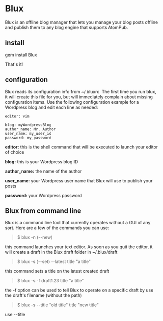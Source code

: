 # Blux
Blux is an offline blog manager that lets you manage your blog posts offline and publish them to any blog engine that supports AtomPub. 

## install
gem install Blux

That's it!

## configuration
Blux reads its configuration info from  ~/.bluxrc. The first time you run blux, it will create this file for you, but will immediately complain about missing configuration items. Use the following configuration example for a Wordpress blog and edit each line as needed:

	editor: vim
	
	blog: myWordpressBlog
	author_name: Mr. Author
	user_name: my_user_id
	password: my_password

**editor:** this is the shell command that will be executed to launch your editor of choice

**blog:** this is your Wordpress blog ID

**author_name:** the name of the author

**user_name:** your Wordpress user name that Blux will use to publish your posts

**password:** your Wordpress password

## Blux from command line

Blux is a command line tool that currently operates without a GUI of any sort. Here are a few of the commands you can use:

> 	$ blux -n  (--new)

this command launches your text editor. As soon as you quit the editor, it will create a draft in the Blux draft folder in ~/.blux/draft

> 	$ blux -s (--set) --latest title "a title"

this command sets a title on the latest created draft

> 	$ blux -s -f draft1.23 title "a title"

the -f <filename> option can be used to tell Blux to operate on a specific draft by use the draft's filename (without the path)

> 	$ blux -s --title "old title" title "new title"

use --title <title> to tell Blux to operate on a draft with a specific title. In this case, blux will change the title of the "old title" draft to "new title"

> 	$ blux -l (--list)

this command will list all your drafts, showing each draft by filename

> 	$ blux -l --with-preview

use --with-preview when you want to show a small snippet of each draft during the listing

> 	$ blux -l --details -f draft1.23

user --details to see each draft filename followed by the drafts attributes in JSON format when listing

> 	$ blux -o (--out) -f draft1.23

this command will output the content of your draft to stdin

> 	$ blux -c (--convert) --latest

this command will invoke the specified converter to convert your post to html

> 	$ blux -e (--edit) --title "title 1"

use this command to edit a draft

> 	$ blux -e -f draft1.23 --verbose

when using the --verbose option, Blux will output a lot of extra information to the screen as it works

## community
feel free to post your comments or questions to the Blux Google group here: blux_manager@googlegroups.com 
